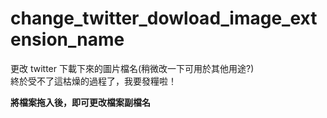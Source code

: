 # change_twitter_dowload_image_extension_name
更改 twitter 下載下來的圖片檔名(稍微改一下可用於其他用途?)    
終於受不了這枯燥的過程了，我要發糧啦！    
    
**將檔案拖入後，即可更改檔案副檔名**    

